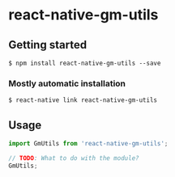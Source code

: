 # react-native-gm-utils

## Getting started

`$ npm install react-native-gm-utils --save`

### Mostly automatic installation

`$ react-native link react-native-gm-utils`

## Usage
```javascript
import GmUtils from 'react-native-gm-utils';

// TODO: What to do with the module?
GmUtils;
```
